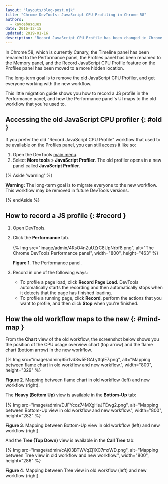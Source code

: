 ```yaml
---
layout: "layouts/blog-post.njk"
title: "Chrome DevTools: JavaScript CPU Profiling in Chrome 58"
authors:
  - kaycebasques
date: 2016-12-15
updated: 2019-01-16
description: "Record JavaScript CPU Profile has been changed in Chrome 58."
---
```


In Chrome 58, which is currently Canary, the Timeline panel has been renamed to the Performance
panel, the Profiles panel has been renamed to the Memory panel, and the Record JavaScript CPU
Profile feature on the Profiles panel has been moved to a more hidden location.

The long-term goal is to remove the old JavaScript CPU Profiler, and get everyone working with the
new workflow.

This little migration guide shows you how to record a JS profile in the Performance panel, and how
the Performance panel's UI maps to the old workflow that you're used to.

## Accessing the old JavaScript CPU profiler {: #old }

If you prefer the old "Record JavaScript CPU Profile" workflow that used to be available on the
Profiles panel, you can still access it like so:

1.  Open the DevTools [main menu][1].
2.  Select **More tools** > **JavaScript Profiler**. The old profiler opens in a new panel called
    **JavaScript Profiler**.

{% Aside 'warning' %}

**Warning:** The long-term goal is to migrate everyone to the new workflow. This workflow may be
removed in future DevTools versions.

{% endAside %}

## How to record a JS profile {: #record }

1.  Open DevTools.
2.  Click the **Performance** tab.

    {% Img src="image/admin/4RsO4nZuUZrC8UpNrbf8.png", alt="The Chrome DevTools Performance panel", width="800", height="463" %}

    **Figure 1**. The Performance panel.

3.  Record in one of the following ways:

    - To profile a page load, click **Record Page Load**. DevTools automatically starts the
      recording and then automatically stops when it detects that the page has finished loading.
    - To profile a running page, click **Record**, perform the actions that you want to profile, and
      then click **Stop** when you're finished.

## How the old workflow maps to the new {: #mind-map }

From the **Chart** view of the old workflow, the screenshot below shows you the position of the CPU
usage overview chart (top arrow) and the flame chart (bottom arrow) in the new workflow.

{% Img src="image/admin/65r1vd3w5FGALyttqIE7.png", alt="Mapping between flame chart in old workflow and new workflow.", width="800", height="329" %}

**Figure 2**. Mapping between flame chart in old workflow (left) and new workflow (right).

The **Heavy (Bottom Up)** view is available in the **Bottom-Up** tab:

{% Img src="image/admin/DJFYcoz74MXgHsJTEwg2.png", alt="Mapping between Bottom-Up view in old workflow and new workflow.", width="800", height="282" %}

**Figure 3**. Mapping between Bottom-Up view in old workflow (left) and new workflow (right).

And the **Tree (Top Down)** view is available in the **Call Tree** tab:

{% Img src="image/admin/cAjO3BTWVqZj1XC7mxWD.png", alt="Mapping between Tree view in old workflow and new workflow.", width="800", height="286" %}

**Figure 4**. Mapping between Tree view in old workflow (left) and new workflow (right).

[1]: /docs/devtools/ui#main-menu
